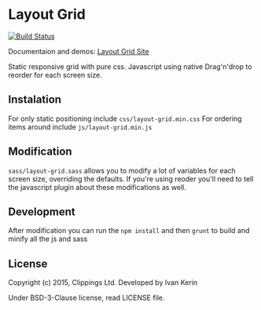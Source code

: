 Layout Grid
===========

[![Build Status](https://travis-ci.org/clippings/layout-grid.svg?branch=master)](https://travis-ci.org/clippings/layout-grid)

Documentaion and demos: [Layout Grid Site](https://clippings.github.com/layout-grid)

Static responsive grid with pure css.
Javascript using native Drag'n'drop to reorder for each screen size.

Instalation
-----------

For only static positioning include ``css/layout-grid.min.css``
For ordering items around include ``js/layout-grid.min.js``

Modification
------------
``sass/layout-grid.sass`` allows you to modify a lot of variables for each screen size, overriding the defaults.
If you're using reoder you'll need to tell the javascript plugin about these modifications as well.

Development
-----------
After modification you can run the ``npm install`` and then ``grunt`` to build and minify all the js and sass

License
-------

Copyright (c) 2015, Clippings Ltd. Developed by Ivan Kerin

Under BSD-3-Clause license, read LICENSE file.
